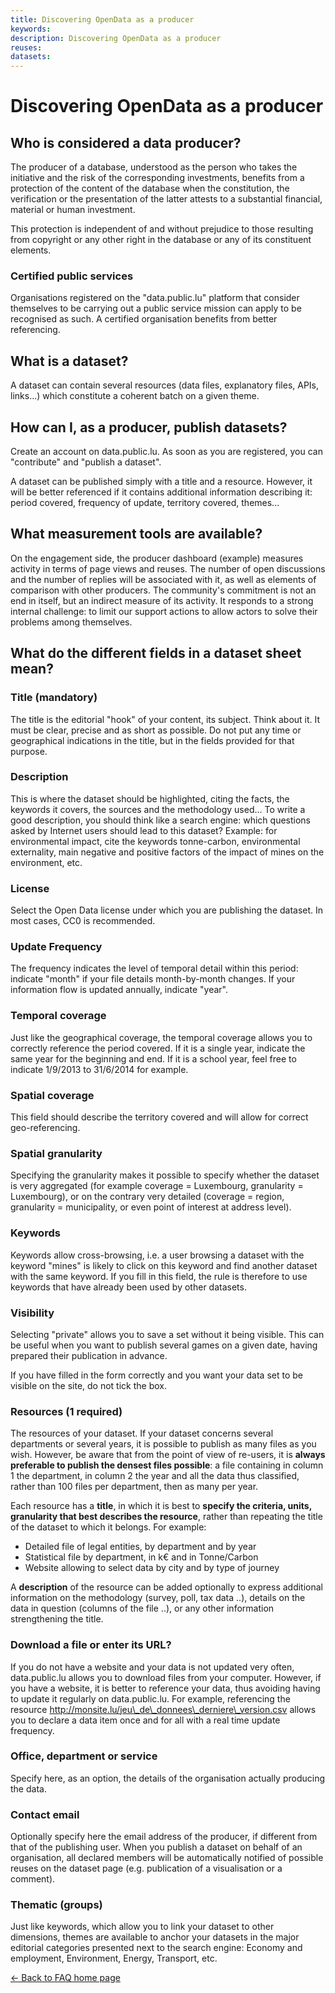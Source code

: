 ```yaml
---
title: Discovering OpenData as a producer
keywords:
description: Discovering OpenData as a producer
reuses:
datasets:
---
```


Discovering OpenData as a producer
===========================================

Who is considered a data producer?
-----------------------------------------------

The producer of a database, understood as the person who takes the initiative and the risk of the corresponding investments, benefits from a protection of the content of the database when the constitution, the verification or the presentation of the latter attests to a substantial financial, material or human investment.

This protection is independent of and without prejudice to those resulting from copyright or any other right in the database or any of its constituent elements.

### Certified public services

Organisations registered on the "data.public.lu" platform that consider themselves to be carrying out a public service mission can apply to be recognised as such. A certified organisation benefits from better referencing.

What is a dataset?
-----------------------------

A dataset can contain several resources (data files, explanatory files, APIs, links...) which constitute a coherent batch on a given theme.

How can I, as a producer, publish datasets?
---------------------------------------------------------------------

Create an account on data.public.lu. As soon as you are registered, you can "contribute" and "publish a dataset".

A dataset can be published simply with a title and a resource. However, it will be better referenced if it contains additional information describing it: period covered, frequency of update, territory covered, themes...

What measurement tools are available?
---------------------------------------------------

On the engagement side, the producer dashboard (example) measures activity in terms of page views and reuses. The number of open discussions and the number of replies will be associated with it, as well as elements of comparison with other producers. The community's commitment is not an end in itself, but an indirect measure of its activity. It responds to a strong internal challenge: to limit our support actions to allow actors to solve their problems among themselves.

What do the different fields in a dataset sheet mean?
--------------------------------------------------------------------

### Title (mandatory)

The title is the editorial "hook" of your content, its subject. Think about it. It must be clear, precise and as short as possible. Do not put any time or geographical indications in the title, but in the fields provided for that purpose.

### Description

This is where the dataset should be highlighted, citing the facts, the keywords it covers, the sources and the methodology used... To write a good description, you should think like a search engine: which questions asked by Internet users should lead to this dataset? Example: for environmental impact, cite the keywords tonne-carbon, environmental externality, main negative and positive factors of the impact of mines on the environment, etc.

### License

Select the Open Data license under which you are publishing the dataset. In most cases, CC0 is recommended.

### Update Frequency

The frequency indicates the level of temporal detail within this period: indicate "month" if your file details month-by-month changes. If your information flow is updated annually, indicate "year".

### Temporal coverage

Just like the geographical coverage, the temporal coverage allows you to correctly reference the period covered. If it is a single year, indicate the same year for the beginning and end. If it is a school year, feel free to indicate 1/9/2013 to 31/6/2014 for example.

### Spatial coverage

This field should describe the territory covered and will allow for correct geo-referencing.

### Spatial granularity

Specifying the granularity makes it possible to specify whether the dataset is very aggregated (for example coverage = Luxembourg, granularity = Luxembourg), or on the contrary very detailed (coverage = region, granularity = municipality, or even point of interest at address level).

### Keywords

Keywords allow cross-browsing, i.e. a user browsing a dataset with the keyword "mines" is likely to click on this keyword and find another dataset with the same keyword. If you fill in this field, the rule is therefore to use keywords that have already been used by other datasets.

### Visibility

Selecting "private" allows you to save a set without it being visible. This can be useful when you want to publish several games on a given date, having prepared their publication in advance.

If you have filled in the form correctly and you want your data set to be visible on the site, do not tick the box.

### Resources (1 required)

The resources of your dataset. If your dataset concerns several departments or several years, it is possible to publish as many files as you wish. However, be aware that from the point of view of re-users, it is **always preferable to publish the densest files possible**: a file containing in column 1 the department, in column 2 the year and all the data thus classified, rather than 100 files per department, then as many per year.

Each resource has a **title**, in which it is best to **specify the criteria, units, granularity that best describes the resource**, rather than repeating the title of the dataset to which it belongs. For example:

* Detailed file of legal entities, by department and by year
* Statistical file by department, in k€ and in Tonne/Carbon
* Website allowing to select data by city and by type of journey

  
A **description** of the resource can be added optionally to express additional information on the methodology (survey, poll, tax data ..), details on the data in question (columns of the file ..), or any other information strengthening the title.

### Download a file or enter its URL?

If you do not have a website and your data is not updated very often, data.public.lu allows you to download files from your computer. However, if you have a website, it is better to reference your data, thus avoiding having to update it regularly on data.public.lu. For example, referencing the resource http://monsite.lu/jeu\_de\_donnees\_derniere\_version.csv allows you to declare a data item once and for all with a real time update frequency.

### Office, department or service

Specify here, as an option, the details of the organisation actually producing the data.

### Contact email

Optionally specify here the email address of the producer, if different from that of the publishing user. When you publish a dataset on behalf of an organisation, all declared members will be automatically notified of possible reuses on the dataset page (e.g. publication of a visualisation or a comment).

### Thematic (groups)

Just like keywords, which allow you to link your dataset to other dimensions, themes are available to anchor your datasets in the major editorial categories presented next to the search engine: Economy and employment, Environment, Energy, Transport, etc.

[← Back to FAQ home page](/en/pages/faq/)